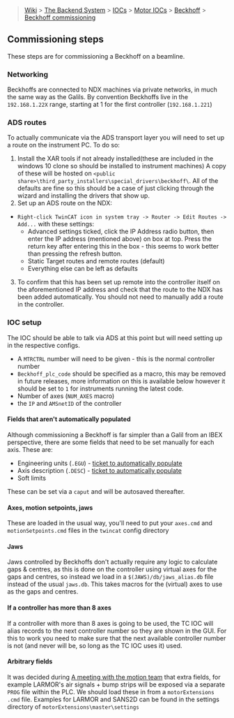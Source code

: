 > [Wiki](Home) > [The Backend System](The-Backend-System) > [IOCs](IOCs) > [Motor IOCs](Motor-IOCs) > [Beckhoff](Beckhoff) > [Beckhoff commissioning](Beckhoff-Commissioning)

## Commissioning steps
These steps are for commissioning a Beckhoff on a beamline. 

### Networking
Beckhoffs are connected to NDX machines via private networks, in much the same way as the Galils. By convention Beckhoffs live in the `192.168.1.22X` range, starting at 1 for the first controller (`192.168.1.221`) 

### ADS routes
To actually communicate via the ADS transport layer you will need to set up a route on the instrument PC. To do so: 
1. Install the XAR tools if not already installed(these are included in the windows 10 clone so should be installed to instrument machines)
 A copy of these will be hosted on `<public share>\third_party_installers\special_drivers\beckhoff\`. All of the defaults are fine so this should be a case of just clicking through the wizard and installing the drivers that show up. 
2. Set up an ADS route on the NDX: 
  - `Right-click TwinCAT icon in system tray -> Router -> Edit Routes -> Add...` with these settings:
    - Advanced settings ticked, click the IP Address radio button, then enter the IP address (mentioned above) on box at top. Press the return key after entering this in the box - this seems to work better than pressing the refresh button.  
    - Static Target routes and remote routes (default) 
    - Everything else can be left as defaults
3. To confirm that this has been set up remote into the controller itself on the aforementioned IP address and check that the route to the NDX has been added automatically. You should not need to manually add a route in the controller. 

### IOC setup
The IOC should be able to talk via ADS at this point but will need setting up in the respective configs. 
- A `MTRCTRL` number will need to be given - this is the normal controller number
- `Beckhoff_plc_code` should be specified as a macro, this may be removed in future releases, more information on this is available below however it should be set to `1` for instruments running the latest code. 
- Number of axes (`NUM_AXES` macro)
- the `IP` and `AMSnetID` of the controller

#### Fields that aren't automatically populated
Although commissioning a Beckhoff is far simpler than a Galil from an IBEX perspective, there are some fields that need to be set manually for each axis.  These are: 

- Engineering units (`.EGU`) - [ticket to automatically populate](https://github.com/ISISComputingGroup/IBEX/issues/6855)
- Axis description (`.DESC`) - [ticket to automatically populate](https://github.com/ISISComputingGroup/IBEX/issues/6860)
- Soft limits

These can be set via a `caput` and will be autosaved thereafter.

#### Axes, motion setpoints, jaws
These are loaded in the usual way, you'll need to put your `axes.cmd` and `motionSetpoints.cmd` files in the `twincat` config directory

#### Jaws

Jaws controlled by Beckhoffs don't actually require any logic to calculate gaps & centres, as this is done on the controller using virtual axes for the gaps and centres, so instead we load in a `$(JAWS)/db/jaws_alias.db` file instead of the usual `jaws.db`. This takes macros for the (virtual) axes to use as the gaps and centres.

#### If a controller has more than 8 axes
If a controller with more than 8 axes is going to be used, the TC IOC will alias records to the next controller number so they are shown in the GUI. For this to work you need to make sure that the next available controller number is not (and never will be, so long as the TC IOC uses it) used. 

#### Arbitrary fields 

It was decided during [A meeting with the motion team](https://github.com/ISISComputingGroup/IBEX/issues/6916) that extra fields, for example LARMOR's air signals + bump strips will be exposed via a separate `PROG` file within the PLC. We should load these in from a `motorExtensions` `.cmd` file. Examples for LARMOR and SANS2D can be found in the settings directory of `motorExtensions\master\settings`